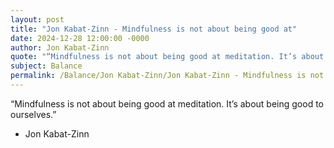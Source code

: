 ```yaml
---
layout: post
title: "Jon Kabat-Zinn - Mindfulness is not about being good at"
date: 2024-12-28 12:00:00 -0000
author: Jon Kabat-Zinn
quote: "“Mindfulness is not about being good at meditation. It’s about being good to ourselves.”"
subject: Balance
permalink: /Balance/Jon Kabat-Zinn/Jon Kabat-Zinn - Mindfulness is not about being good at
---
```


“Mindfulness is not about being good at meditation. It’s about being good to ourselves.”

- Jon Kabat-Zinn
